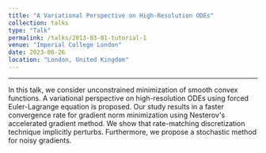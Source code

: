 ```yaml
---
title: "A Variational Perspective on High-Resolution ODEs"
collection: talks
type: "Talk"
permalink: /talks/2013-03-01-tutorial-1
venue: "Imperial College London"
date: 2023-06-26
location: "London, United Kingdom"
---
```

-----

In this talk, we consider unconstrained minimization of smooth convex functions. A variational perspective on high-resolution ODEs using forced Euler-Lagrange equation is proposed. Our study results in a faster convergence rate for gradient norm minimization using Nesterov's accelerated gradient method. We show that rate-matching discretization technique implicitly perturbs. Furthermore, we propose a stochastic method for noisy gradients.

